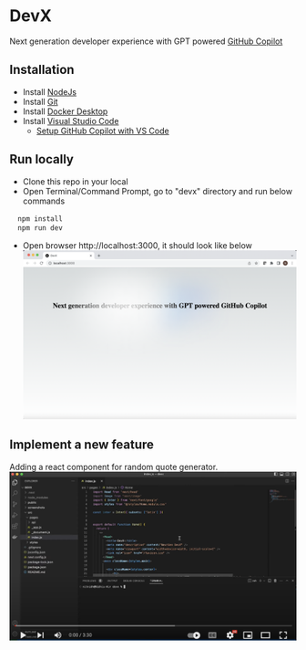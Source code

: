 
# DevX

Next generation developer experience with GPT powered [GitHub Copilot](https://github.com/features/copilot)

## Installation
- Install [NodeJs](https://nodejs.org/)
- Install [Git](https://docs.github.com/en/desktop/installing-and-configuring-github-desktop/installing-and-authenticating-to-github-desktop/installing-github-desktop)
- Install [Docker Desktop](https://www.docker.com/products/docker-desktop)
- Install [Visual Studio Code](https://code.visualstudio.com)
    - [Setup GitHub Copilot with VS Code](https://docs.github.com/en/copilot/getting-started-with-github-copilot/getting-started-with-github-copilot-in-visual-studio-code)

## Run locally
- Clone this repo in your local
- Open Terminal/Command Prompt, go to "devx" directory and run below commands
```bash
  npm install
  npm run dev
```
- Open browser http://localhost:3000, it should look like below
![localhost](/screenshots/localhost.png?raw=true "Running locally")

## Implement a new feature
Adding a react component for random quote generator.
[![New feature - random quote generator](/screenshots/video1.png?raw=true)](https://www.youtube.com/watch?v=vO8QGyhy9yU "New feature - random quote generator")
